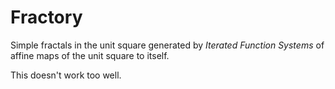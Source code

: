 # Fractory

Simple fractals in the unit square generated by *Iterated
Function Systems* of affine maps of the unit square to itself.

This doesn't work too well.

